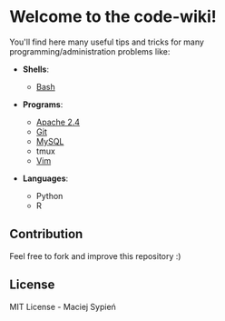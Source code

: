 # Welcome to the code-wiki!

You'll find here many useful tips and tricks for many programming/administration problems like:

- **Shells**:
  - [Bash](shells/bash.md)

- **Programs**:
  - [Apache 2.4](programs/apapche_2_4/apache_2_4.md)
  - [Git](programs/git/git.md)
  - [MySQL](programs/mysql_5/mysql_5.md)
  - tmux
  - [Vim](programs/vim/vim.md)

- **Languages**:
  - Python
  - R


## Contribution
Feel free to fork and improve this repository :)


## License
MIT License - Maciej Sypień

